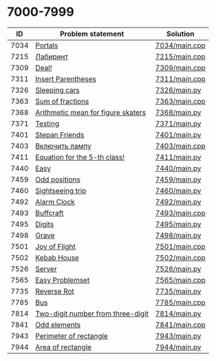 # 7000-7999

| ID   | Problem statement                                                              | Solution                       |
|------|--------------------------------------------------------------------------------|--------------------------------|
| 7034 | [Portals](https://www.e-olymp.com/en/problems/7034)                            | [7034/main.cpp](7034/main.cpp) |
| 7215 | [Лабиринт](https://www.e-olymp.com/en/problems/7215)                           | [7215/main.cpp](7215/main.cpp) |
| 7309 | [Deal!](https://www.e-olymp.com/en/problems/7309)                              | [7309/main.cpp](7309/main.cpp) |
| 7311 | [Insert Parentheses](https://www.e-olymp.com/en/problems/7311)                 | [7311/main.cpp](7311/main.cpp) |
| 7326 | [Sleeping cars](https://www.e-olymp.com/en/problems/7326)                      | [7326/main.py](7326/main.py)   |
| 7363 | [Sum of fractions](https://www.e-olymp.com/en/problems/7363)                   | [7363/main.cpp](7363/main.cpp) |
| 7368 | [Arithmetic mean for figure skaters](https://www.e-olymp.com/en/problems/7368) | [7368/main.py](7368/main.py)   |
| 7371 | [Testing](https://www.e-olymp.com/en/problems/7371)                            | [7371/main.py](7371/main.py)   |
| 7401 | [Stepan Friends](https://www.e-olymp.com/en/problems/7401)                     | [7401/main.py](7401/main.py)   |
| 7403 | [Включить лампу](https://www.e-olymp.com/en/problems/7403)                     | [7403/main.cpp](7403/main.cpp) |
| 7411 | [Equation for the 5-th class!](https://www.e-olymp.com/en/problems/7411)       | [7411/main.py](7411/main.py)   |
| 7440 | [Easy](https://www.e-olymp.com/en/problems/7440)                               | [7440/main.py](7440/main.py)   |
| 7459 | [Odd positions](https://www.e-olymp.com/en/problems/7459)                      | [7459/main.py](7459/main.py)   |
| 7460 | [Sightseeing trip](https://www.e-olymp.com/en/problems/7460)                   | [7460/main.py](7460/main.py)   |
| 7492 | [Alarm Clock](https://www.e-olymp.com/en/problems/7492)                        | [7492/main.py](7492/main.py)   |
| 7493 | [Buffcraft](https://www.e-olymp.com/en/problems/7493)                          | [7493/main.cpp](7493/main.cpp) |
| 7495 | [Digits](https://www.e-olymp.com/en/problems/7495)                             | [7495/main.py](7495/main.py)   |
| 7498 | [Grave](https://www.e-olymp.com/en/problems/7498)                              | [7498/main.py](7498/main.py)   |
| 7501 | [Joy of Flight](https://www.e-olymp.com/en/problems/7501)                      | [7501/main.cpp](7501/main.cpp) |
| 7502 | [Kebab House](https://www.e-olymp.com/en/problems/7502)                        | [7502/main.cpp](7502/main.cpp) |
| 7526 | [Server](https://www.e-olymp.com/en/problems/7526)                             | [7526/main.py](7526/main.py)   |
| 7565 | [Easy Problemset](https://www.e-olymp.com/en/problems/7565)                    | [7565/main.cpp](7565/main.cpp) |
| 7735 | [Reverse Rot](https://www.e-olymp.com/en/problems/7735)                        | [7735/main.py](7735/main.py)   |
| 7785 | [Bus](https://www.e-olymp.com/en/problems/7785)                                | [7785/main.cpp](7785/main.cpp) |
| 7814 | [Two-digit number from three-digit](https://www.e-olymp.com/en/problems/7814)  | [7814/main.py](7814/main.py)   |
| 7841 | [Odd elements](https://www.e-olymp.com/en/problems/7841)                       | [7841/main.cpp](7841/main.cpp) |
| 7943 | [Perimeter of rectangle](https://www.e-olymp.com/en/problems/7943)             | [7943/main.py](7943/main.py)   |
| 7944 | [Area of rectangle](https://www.e-olymp.com/en/problems/7944)                  | [7944/main.py](7944/main.py)   |

